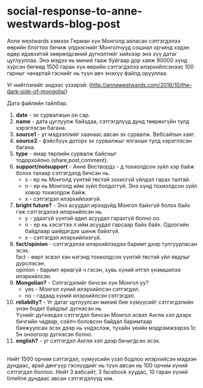 # social-response-to-anne-westwards-blog-post

 Anne westwards хэмээх Герман хүн Монголд аяласан сэтгэгдэлээ өөрийн блогтоо бичиж үлдээснийг Монголчууд сошиал орчинд хэдэн өдөр идэвхитэй хөөрөлдсөний дүгнэлтийг хийхээр энэ хүү датаг цуглууллаа. Энэ мэдээ нь миний тааж буйгаар дор хаяж 90000 хүнд хүрсэн бөгөөд 1500 гаран хүн өөрийн сэтгэгдэлээ илэрхийлсэнээс 100 гарныг чанартай гэснийг нь түүн авч энэхүү файлд орууллаа.

 Уг нийтлэлийг эндээс үзээрэй: (http://annewestwards.com/2016/10/the-dark-side-of-mongolia/) 

Дата файлийн тайлбар. <br />
1. **date** -  эх сурвалжын он сар. <br />
2. **name** - дата цуглуулж байхдаа, сэтгэгдлүүд дунд төөрөхгүйн тулд хэрэглэсэн багана. <br />
3. **source1** - уг мэдээллийг хаанаас авсан эх сурвалж. Вебсайтын хаяг. <br />
4. **source2** - фэйсбүүк доторх эх сурвалжыг ялгахын тулд хэрэглэсэн багана. <br />
5. **type** - ямар төрлийн сурвалж байсныг тодорхойлно (share,post,comment). <br />
6. **support/notsupport** - Анне Вествордз - д тохиолдсон зүйл хэр байж болох талаар сэтгэгдэлд бичсэн нь. <br />
   * s - ер нь Монголд үүнтэй төстэй зохисгүй үйлдэл гарах талтай. <br />
   * n - ер нь Монголд ийм зүйл болдоггүй. Энэ хүнд тохиолдсон зүйл ховор тохиолдож байж. <br />
   * x - сэтгэгдэл илэрхийлээгүй. <br />
7. **bright future?** - Энэ асуудал ирээдүйд Монгол байхгүй болох байх гэж сэтгэгдэлээ илэрхийлсэн нь. <br />
   * y - удахгүй үүнтэй адил асуудал гарахгүй болно оо. <br />
   * n - ер нь хэсэгтээ л ийм асуудал гарсаар байх байх. Одоогийн байдлаар шийдэгдэх шинж байхгүй. <br />
   * x - сэтгэгдэл илэрхийлээгүй. <br />
8. **fact/opinion** - сэтгэгдэлээ илэрхийлэхдээ баримт дээр тулгуурласан эсэх. <br />
   fact - өөрт эсвэл хэн нэгэнд тохиолдсон үүнтэй төстэй үйл явдлыг дүрслэсэн. <br />
   opinion - баримт яриагүй ч гэсэн, хувь хүний итгэл үнэмшилээ илэрхийлсэн. <br />
9. **Mongolian?** - Сэтгэгдэлийг бичсэн хүн Монгол уу?  <br />
   * yes - Монгол хүний илэрхийлсэн сэтгэгдэл. <br />
   * no - гадаад хүний илэрхийлсэн сэтгэгдэл. <br />
10. **reliabilty?** -  Уг датаг цуглуулсан миний бие хүмүүсийг сэтгэгдэлийн үнэн бодит байдлыг дүгнэсэн нь <br />
   Үүнийг дүгнэхдээ сэтгэгдэл бичсэн Монгол эсвэл Англи хэл дээрх бичгийн чадвар, соёлч боловсон байдал баримтаар <br /> 
   баяжуулсан эсэх дээр нь үндэслэж, тухайн үеийн мэдрэмжээрээ 1с 5н оноогоор дүгнэсэн болно. <br />
11. **english?** - уг сэтгэгдэл Англи хэл дээр бичигдсэн эсэх. <br />
<br />
Нийт 1500 орчим сэтгэгдэл, хүмүүсийн үзэл бодлоо илэрхийсэн мэдээн дундаас, арай дөнгүүр гэснүүдийг нь түүн авсан нь 100 орчим хүний сэтгэгдэл боллоо. Нийт 3 вэбсайт, 3 facebook хуудас, 10 гаран хүний timeline дундаас авсан сэтгэгдэлүүд юм. 